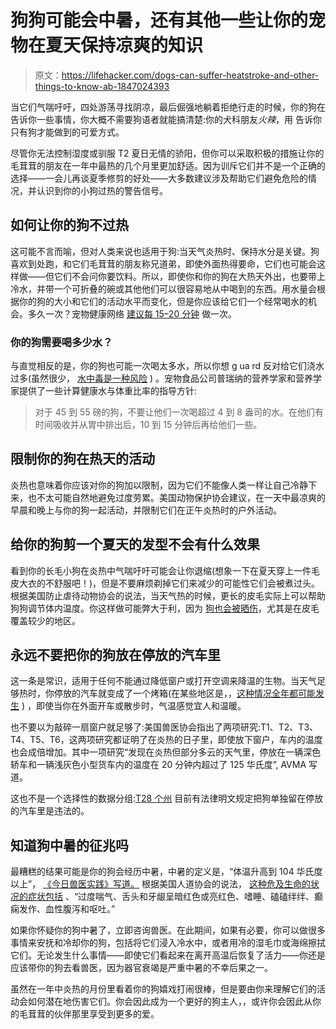 # 狗狗可能会中暑，还有其他一些让你的宠物在夏天保持凉爽的知识

> 原文：<https://lifehacker.com/dogs-can-suffer-heatstroke-and-other-things-to-know-ab-1847024393>

当它们气喘吁吁，四处游荡寻找阴凉，最后倔强地躺着拒绝行走的时候，你的狗在告诉你一些事情，你大概不需要狗语者就能搞清楚:你的犬科朋友*火辣*，用 告诉你只有狗才能做到的可爱方式。



尽管你无法控制湿度或驯服 T2 夏日无情的骄阳，但你可以采取积极的措施让你的毛茸茸的朋友在一年中最热的几个月里更加舒适。因为训斥它们并不是一个正确的选择——一会儿再谈夏季修剪的好处——大多数建议涉及帮助它们避免危险的情况，并认识到你的小狗过热的警告信号。

## 如何让你的狗不过热

这可能不言而喻，但对人类来说也适用于狗:当天气炎热时、保持水分是关键。狗喜欢到处跑，和它们毛茸茸的朋友称兄道弟，即使外面热得要命，它们也可能会这样做——但它们不会问你要饮料。所以，即使你和你的狗在大热天外出，也要带上冷水，并带一个可折叠的碗或其他他们可以很容易地从中喝到的东西。用水量会根据你的狗的大小和它们的活动水平而变化，但是你应该给它们一个经常喝水的机会。多久一次？宠物健康网络 [建议每 15–20 分钟](https://www.pethealthnetwork.com/dog-health/dog-checkups-preventive-care/summertime-dehydration-and-your-dog) 做一次。

### 你的狗需要喝多少水？

与直觉相反的是，你的狗也可能一次喝太多水，所以你想 g ua rd 反对给它们浇水过多(虽然很少， [水中毒是一种风险](https://thebark.com/content/danger-water-intoxication) ) 。宠物食品公司普瑞纳的营养学家和营养学家提供了一些计算健康水与体重比率的指导方针:

> 对于 45 到 55 磅的狗，不要让他们一次喝超过 4 到 8 盎司的水。在他们有时间吸收并从胃中排出后，10 到 15 分钟后再给他们一些。

## **限制你的狗在热天的活动**

炎热也意味着你应该对你的狗加以限制，因为它们不能像人类一样让自己冷静下来，也不太可能自然地避免过度劳累。美国动物保护协会建议，在一天中最凉爽的早晨和晚上与你的狗一起活动，并限制它们在正午炎热时的户外活动。

## 给你的狗剪一个夏天的发型不会有什么效果

看到你的长毛小狗在炎热中气喘吁吁可能会让你退缩(想象一下在夏天穿上一件毛皮大衣的不舒服吧！)，但是不要麻烦剃掉它们来减少的可能性它们会被煮过头。根据美国防止虐待动物协会的说法，当天气热的时候，更长的皮毛实际上可以帮助狗狗调节体内温度。你这样做可能弊大于利，因为 [狗也会被晒伤](https://www.allaboutpetsprovo.com/dog-sunburn.html)，尤其是在皮毛覆盖较少的地区。

## 永远不要把你的狗放在停放的汽车里

这一条是常识，适用于任何不能通过降低窗户或打开空调来降温的生物。当天气足够热时，你停放的汽车就变成了一个烤箱(在某些地区是，，[这种情况全年都可能发生](https://www.webmd.com/children/news/20140724/cars-children-heatstroke-deaths) ) ，即使当你在外面开车或散步时，气温感觉宜人和温暖。

也不要以为敲碎一扇窗户就足够了:美国兽医协会指出了两项研究:T1、T2、T3、T4、T5、T6，这两项研究都证明了在炎热的日子里，即使放下窗户，车内的温度也会成倍增加。其中一项研究“发现在炎热但部分多云的天气里，停放在一辆深色轿车和一辆浅灰色小型货车内的温度在 20 分钟内超过了 125 华氏度”, AVMA 写道。

这也不是一个选择性的数据分组:[T28 个州](https://www.animallaw.info/topic/table-state-laws-protect-animals-left-parked-vehicles) 目前有法律明文规定把狗单独留在停放的汽车里是违法的。

## 知道狗中暑的征兆吗

最糟糕的结果可能是你的狗会经历中暑，中暑的定义是，“体温升高到 104 华氏度以上”， [《今日兽医实践》写道。](https://todaysveterinarypractice.com/todays-technician-heatstroke-in-dogs/#:~:text=Heatstroke%20is%20a%20common%20problem,a%20spectrum%20of%20systemic%20signs.) 根据美国人道协会的说法， [这种危及生命的状况的症状包括](https://www.americanhumane.org/blog/summer-pet-safety-tips-from-american-humane) 、“过度喘气、舌头和牙龈呈暗红色或亮红色、嗜睡、磕磕绊绊、癫痫发作、血性腹泻和呕吐。”

如果你怀疑你的狗中暑了，立即咨询兽医。在此期间，如果有必要，你可以做很多事情来安抚和冷却你的狗，包括将它们浸入冷水中，或者用冷的湿毛巾或海绵擦拭它们。无论发生什么事情——即使它们看起来在离开高温后恢复了活力——你还是应该带你的狗去看兽医，因为器官衰竭是严重中暑的不幸后果之一。

虽然在一年中炎热的月份里看着你的狗嬉戏打闹很棒，但是要由你来理解它们的活动会如何潜在地伤害它们。你会因此成为一个更好的狗主人，，或许你会因此从你的毛茸茸的伙伴那里享受到更多的爱。